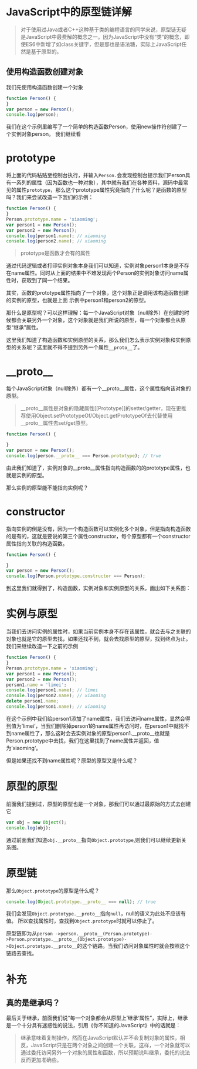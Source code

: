 # JavaScript中的原型链详解
> 对于使用过Java或者C++这种基于类的编程语言的同学来说，原型链无疑是JavaScript中最费解的概念之一。因为JavaScript中没有“类”的概念，即使ES6中新增了如class关键字，但是那也是语法糖，实际上JavaScript任然是基于原型的。
## 使用构造函数创建对象
我们先使用构造函数创建一个对象
```JavaScript
function Person() {
}
var person = new Person();
console.log(person);
```
我们在这个示例里编写了一个简单的构造函数Person，使用new操作符创建了一个实例对象person。
我们继续看
# prototype
将上面的代码粘贴至控制台执行，并输入`Person.`会发现控制台提示我们Person具有一系列的属性（因为函数也一种对象），其中就有我们在各种资料，源码中最常见的属性`prototype`，那么这个prototype属性究竟指向了什么呢？是函数的原型吗？我们来尝试改造一下我们的示例：
```JavaScript
function Person() {
}
Person.prototype.name = 'xiaoming';
var person1 = new Person();
var person2 = new Person();
console.log(person1.name); // xiaoming
console.log(person2.name); // xiaoming
```
> prototype是函数才会有的属性

通过代码逻辑或者打印实例对象本身我们可以知道，实例对象person1本身是不存在name属性。同时从上面的结果中不难发现两个Person的实例对象访问name属性时，获取到了同一个结果。

其实，函数的prototype属性指向了一个对象，这个对象正是调用该构造函数创建的实例的原型，也就是上面 示例中person1和person2的原型。

那什么是原型呢？可以这样理解：每一个JavaScript对象（null除外）在创建的时候都会关联另外一个对象，这个对象就是我们所说的原型，每一个对象都会从原型“继承”属性。

这里我们知道了构造函数和实例原型的关系，那么我们怎么表示实例对象和实例原型的关系呢？这里就不得不提到另外一个属性`__proto__`了。
# \_\_proto\_\_
每个JavaScript对象（null除外）都有一个__proto__属性，这个属性指向该对象的原型。
> \_\_proto\_\_属性是对象的隐藏属性[[Prototype]]的setter/getter，现在更推荐使用Object.setPrototypeOf/Object.getPrototypeOf去代替使用__proto__属性去set/get原型。
```javaScript
function Person() {

}
var person = new Person();
console.log(person.__proto__ === Person.prototype); // true
```
由此我们知道了，实例对象的__proto__属性指向构造函数的的prototype属性，也就是实例的原型。

那么实例的原型能不能指向实例呢？

# constructor
指向实例的倒是没有，因为一个构造函数可以实例化多个对象，但是指向构造函数的是有的，这就是要说的第三个属性constructor，每个原型都有一个constructor属性指向关联的构造函数。
```javascript
function Person() {

}
var person = new Person();
console.log(Person.prototype.constructor === Person);
```
到这里我们就得到了，构造函数，实例对象和实例原型的关系，画出如下关系图：

# 实例与原型
当我们去访问实例的属性时，如果当前实例本身不存在该属性，就会去与之关联的对象也就是它的原型去找，如果还找不到，就会去找原型的原型，找到终点为止。我们来继续改造一下之前的示例
```JavaScript
function Person() {
}
Person.prototype.name = 'xiaoming';
var person1 = new Person();
var person2 = new Person();
person1.name = 'limei';
console.log(person1.name); // limei
console.log(person2.name); // xiaoming
delete person1.name;
console.log(person1.name); // xiaoming
```
在这个示例中我们给person1添加了name属性，我们去访问name属性，显然会得到值为’limei‘，当我们删除掉person1的name属性再访问时，在person1中就找不到name属性了，那么这时会去实例对象的原型person1.__proto__也就是Person.prototype中去找，我们在这里找到了name属性并返回，值为’xiaoming‘。

但是如果还找不到name属性呢？原型的原型又是什么呢？
# 原型的原型
前面我们提到过，原型的原型也是一个对象，那我们可以通过最原始的方式去创建它
```javaScript
var obj = new Object();
console.log(obj);
```
通过前面我们知道`obj.__proto__`指向`Object.prototype`,则我们可以继续更新关系图。
# 原型链
那么`Object.prototype`的原型是什么呢？
```javaScript
console.log(Object.prototype.__proto__ === null); // true
```
我们会发现`Object.prototype.__proto__`指向`null`，null的语义为此处不应该有值。
所以查找属性时，查找到`Object.prototype`时就可以停止了。

原型链即为从`person ->person.__proto__(Person.prototype)->Person.prototype.__proto__(Object.prototype)->Object.prototype.__proto__`的这个链路。当我们访问对象属性时就会按照这个链路去查找。

# 补充
## 真的是继承吗？
最后关于继承，前面我们说“每一个对象都会从原型上’继承‘属性”，实际上，继承是一个十分具有迷惑性的说法，引用《你不知道的JavaScript》中的话就是：
> 继承意味着复制操作，然而在JavaScript默认并不会复制对象的属性，相反，JavaScript只是在两个对象之间创建一个关联，这样，一个对象就可以通过委托访问另外一个对象的属性和函数，所以预期说叫继承，委托的说法反而更加准确些。
